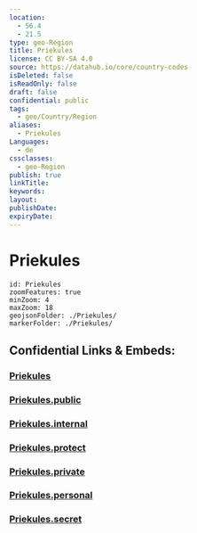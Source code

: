 ```yaml
---
location:
  - 56.4
  - 21.5
type: geo-Region
title: Priekules
license: CC BY-SA 4.0
source: https://datahub.io/core/country-codes
isDeleted: false
isReadOnly: false
draft: false
confidential: public
tags:
  - geo/Country/Region
aliases:
  - Priekules
Languages:
  - de
cssclasses:
  - geo-Region
publish: true
linkTitle:
keywords:
layout:
publishDate:
expiryDate:
---
```


# Priekules

```leaflet
id: Priekules
zoomFeatures: true 
minZoom: 4 
maxZoom: 18
geojsonFolder: ./Priekules/
markerFolder: ./Priekules/
```


## Confidential Links & Embeds: 

### [Priekules](/_Standards/Earth/Continent/Europe/Europe~North/Latvia/Counties/Priekules.md) 

### [Priekules.public](/_public/Earth/Continent/Europe/Europe~North/Latvia/Counties/Priekules.public.md) 

### [Priekules.internal](/_internal/Earth/Continent/Europe/Europe~North/Latvia/Counties/Priekules.internal.md) 

### [Priekules.protect](/_protect/Earth/Continent/Europe/Europe~North/Latvia/Counties/Priekules.protect.md) 

### [Priekules.private](/_private/Earth/Continent/Europe/Europe~North/Latvia/Counties/Priekules.private.md) 

### [Priekules.personal](/_personal/Earth/Continent/Europe/Europe~North/Latvia/Counties/Priekules.personal.md) 

### [Priekules.secret](/_secret/Earth/Continent/Europe/Europe~North/Latvia/Counties/Priekules.secret.md)


